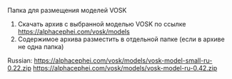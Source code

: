 Папка для размещения моделей VOSK

1. Скачать архив с выбранной моделью VOSK по ссылке https://alphacephei.com/vosk/models
2. Содержимое архива разместить в отдельной папке (если в архиве не одна папка)

Russian:
https://alphacephei.com/vosk/models/vosk-model-small-ru-0.22.zip
https://alphacephei.com/vosk/models/vosk-model-ru-0.42.zip